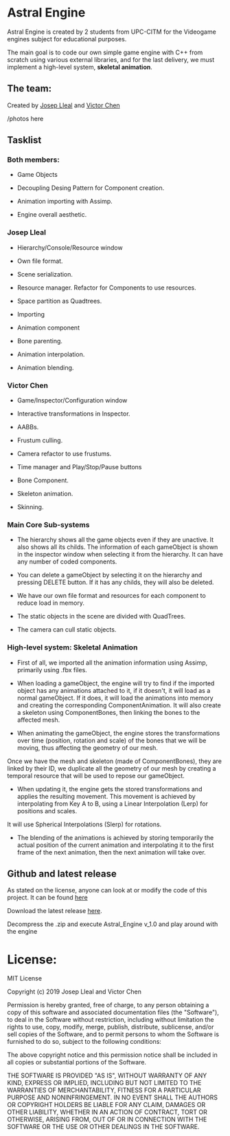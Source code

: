 # Astral Engine

Astral Engine is created by 2 students from UPC-CITM for the Videogame engines subject for educational purposes. 

The main goal is to code our own simple game engine with C++ from scratch using various external libraries, and for the last delivery, we must implement a high-level system, **skeletal animation**.

## The team: 

Created by [Josep Lleal](https://github.com/JosepLleal) and [Victor Chen](https://github.com/Scarzard)

/photos here

## Tasklist

### Both members:

- Game Objects

- Decoupling Desing Pattern for Component creation.

- Animation importing with Assimp.

- Engine overall aesthetic.

### Josep Lleal

- Hierarchy/Console/Resource window

- Own file format.

- Scene serialization.

- Resource manager. Refactor for Components to use resources.

- Space partition as Quadtrees.

- Importing

- Animation component

- Bone parenting.

- Animation interpolation.

- Animation blending.

### Victor Chen

- Game/Inspector/Configuration window

- Interactive transformations in Inspector.

- AABBs.

- Frustum culling.

- Camera refactor to use frustums.

- Time manager and Play/Stop/Pause buttons

- Bone Component.

- Skeleton animation.

- Skinning. 

###  Main Core Sub-systems

- The hierarchy shows all the game objects even if they are unactive. It also shows all its childs. The information of each gameObject is shown in the inspector window when selecting it from the hierarchy.
It can have any number of coded components.

- You can delete a gameObject by selecting it on the hierarchy and pressing DELETE button. If it has any childs, they will also be deleted.

- We have our own file format and resources for each component to reduce load in memory.

- The static objects in the scene are divided with QuadTrees.

- The camera can cull static objects.

### High-level system: Skeletal Animation

- First of all, we imported all the animation information using Assimp, primarily using .fbx files.

- When loading a gameObject, the engine will try to find if the imported object has any animations attached to it, if it doesn't, it will load as a normal gameObject.
If it does, it will load the animations into memory and creating the corresponding ComponentAnimation. It will also create a skeleton using ComponentBones, then linking the
bones to the affected mesh.

- When animating the gameObject, the engine stores the transformations over time (position, rotation and scale) of the bones that we will be moving, thus affecting the geometry of our mesh.

Once we have the mesh and skeleton (made of ComponentBones), they are linked by their ID, we duplicate all the geometry of our mesh by creating a temporal resource that will be used to repose our gameObject.

- When updating it, the engine gets the stored transformations and applies the resulting movement. This movement is achieved by interpolating from Key A to B, using a Linear Interpolation (Lerp) for positions and scales.

It will use Spherical Interpolations (Slerp) for rotations.

- The blending of the animations is achieved by storing temporarily the actual position of the current animation and interpolating it to the first frame of the next animation, then the next animation will take over.

## Github and latest release

As stated on the license, anyone can look at or modify the code of this project. 
It can be found [here](https://github.com/Scarzard/Astral_Engine)

Download the latest release [here](https://github.com/Scarzard/Astral_Engine/releases). 

Decompress the .zip and execute Astral_Engine v_1.0 and play around with the engine
   
# License:

MIT License

Copyright (c) 2019 Josep Lleal and Victor Chen

Permission is hereby granted, free of charge, to any person obtaining a copy
of this software and associated documentation files (the "Software"), to deal
in the Software without restriction, including without limitation the rights
to use, copy, modify, merge, publish, distribute, sublicense, and/or sell
copies of the Software, and to permit persons to whom the Software is
furnished to do so, subject to the following conditions:

The above copyright notice and this permission notice shall be included in all
copies or substantial portions of the Software.

THE SOFTWARE IS PROVIDED "AS IS", WITHOUT WARRANTY OF ANY KIND, EXPRESS OR
IMPLIED, INCLUDING BUT NOT LIMITED TO THE WARRANTIES OF MERCHANTABILITY,
FITNESS FOR A PARTICULAR PURPOSE AND NONINFRINGEMENT. IN NO EVENT SHALL THE
AUTHORS OR COPYRIGHT HOLDERS BE LIABLE FOR ANY CLAIM, DAMAGES OR OTHER
LIABILITY, WHETHER IN AN ACTION OF CONTRACT, TORT OR OTHERWISE, ARISING FROM,
OUT OF OR IN CONNECTION WITH THE SOFTWARE OR THE USE OR OTHER DEALINGS IN THE
SOFTWARE.